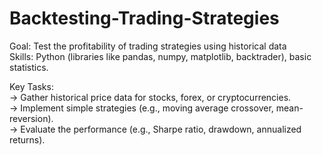 # Backtesting-Trading-Strategies
Goal: Test the profitability of trading strategies using historical data <br>
Skills: Python (libraries like pandas, numpy, matplotlib, backtrader), basic statistics. <br>

Key Tasks: <br>
-> Gather historical price data for stocks, forex, or cryptocurrencies. <br>
-> Implement simple strategies (e.g., moving average crossover, mean-reversion). <br>
-> Evaluate the performance (e.g., Sharpe ratio, drawdown, annualized returns). <br>
